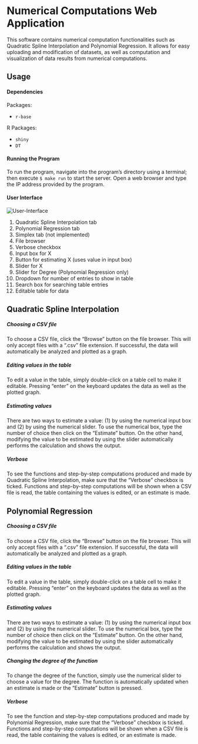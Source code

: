 # Numerical Computations Web Application
This software contains numerical computation functionalities such as Quadratic Spline Interpolation and Polynomial Regression. It allows for easy uploading and modification of datasets, as well as computation and visualization of data results from numerical computations.

## Usage
#### Dependencies
Packages:
*   `r-base`

R Packages:
*   `shiny`
*   `DT`

#### Running the Program

To run the program, navigate into the program’s directory using a terminal; then execute `$ make run` to start the server. Open a web browser and type the IP address provided by the program. 


#### User Interface
![User-Interface](https://github.com/keithliam/rshiny-numerical-methods-app/blob/master/docs/user-interface.png)
1.  Quadratic Spline Interpolation tab
2.  Polynomial Regression tab
3.  Simplex tab (not implemented)
4.  File browser
5.  Verbose checkbox
6.  Input box for X
7.  Button for estimating X (uses value in input box)
8.  Slider for X
9.  Slider for Degree (Polynomial Regression only)
10. Dropdown for number of entries to show in table
11. Search box for searching table entries
12. Editable table for data

## Quadratic Spline Interpolation

##### Choosing a CSV file
To choose a CSV file, click the “Browse” button on the file browser. This will only accept files with a “.csv” file extension. If successful, the data will automatically be analyzed and plotted as a graph. 

##### Editing values in the table
To edit a value in the table, simply double-click on a table cell to make it editable. Pressing “enter” on the keyboard updates the data as well as the plotted graph.

##### Estimating  values
There are two ways to estimate a value: (1) by using the numerical input box and (2) by using the numerical slider. To use the numerical box, type the number of choice then click on the “Estimate” button. On the other hand, modifying the value to be estimated by using the slider automatically performs the calculation and shows the output.

##### Verbose
To see the functions and step-by-step computations produced and made by Quadratic Spline Interpolation, make sure that the “Verbose” checkbox is ticked. Functions and step-by-step computations will be shown when a CSV file is read, the table containing the values is edited, or an estimate is made.

## Polynomial Regression

##### Choosing a CSV file
To choose a CSV file, click the “Browse” button on the file browser. This will only accept files with a “.csv” file extension. If successful, the data will automatically be analyzed and plotted as a graph. 

##### Editing values in the table
To edit a value in the table, simply double-click on a table cell to make it editable. Pressing “enter” on the keyboard updates the data as well as the plotted graph.

##### Estimating  values
There are two ways to estimate a value: (1) by using the numerical input box and (2) by using the numerical slider. To use the numerical box, type the number of choice then click on the “Estimate” button. On the other hand, modifying the value to be estimated by using the slider automatically performs the calculation and shows the output.

##### Changing the degree of the function
To change the degree of the function, simply use the numerical slider to choose a value for the degree. The function is automatically updated when an estimate is made or the “Estimate” button is pressed.

##### Verbose
To see the function and step-by-step computations produced and made by Polynomial Regression, make sure that the “Verbose” checkbox is ticked. Functions and step-by-step computations will be shown when a CSV file is read, the table containing the values is edited, or an estimate is made. 
